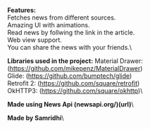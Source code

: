 **Features:**\
Fetches news from different sources.\
Amazing UI with animations.\
Read news by follwing the link in the article.\
Web view support.\
You can share the news with your friends.\

**Libraries used in the project:**
Material Drawer: (https://github.com/mikepenz/MaterialDrawer)\
Glide: (https://github.com/bumptech/glide)\
Retrofit 2: (https://github.com/square/retrofit)\
OkHTTP3: (https://github.com/square/okhttp)\

**Made using News Api (newsapi.org/)(url)**\

**Made by Samridhi**\


